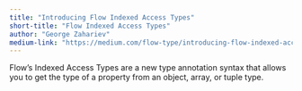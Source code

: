 ```yaml
---
title: "Introducing Flow Indexed Access Types"
short-title: "Flow Indexed Access Types"
author: "George Zahariev"
medium-link: "https://medium.com/flow-type/introducing-flow-indexed-access-types-b27175251fd0"
---
```

Flow’s Indexed Access Types are a new type annotation syntax that allows you to get the type of a property from an object, array, or tuple type.
